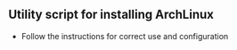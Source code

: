 ## Utility script for installing ArchLinux
* Follow the instructions for correct use and configuration